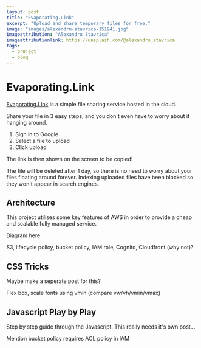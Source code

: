 ```yaml
---
layout: post
title: "Evaporating.Link"
excerpt: "Upload and share temporary files for free."
image: "images/alexandru-stavrica-151941.jpg"
imageattribution: "Alexandru Stavrica"
imageattributionlink: https://unsplash.com/@alexandru_stavrica
tags:
  - project
  - blog
---
```


# Evaporating.Link

[Evaporating.Link](http://evaporating.link) is a simple file sharing service hosted in the cloud.

Share your file in 3 easy steps, and you don't even have to worry about it hanging around.

1. Sign in to Google
2. Select a file to upload
3. Click upload

The link is then shown on the screen to be copied!

The file will be deleted after 1 day, so there is no need to worry about your files floating around forever.
Indexing uploaded files have been blocked so they won't appear in search engines.

## Architecture

This project utilises some key features of AWS in order to provide a cheap and scalable fully managed service.

Diagram here

S3, lifecycle policy, bucket policy, IAM role, Cognito, Cloudfront (why not)?

## CSS Tricks

Maybe make a seperate post for this?

Flex box, scale fonts using vmin (compare vw/vh/vmin/vmax)

## Javascript Play by Play

Step by step guide through the Javascript. This really needs it's own post...

Mention bucket policy requires ACL policy in IAM
